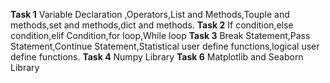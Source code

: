 **Task 1**
Variable Declaration ,Operators,List and Methods,Touple and methods,set and methods,dict and methods.
**Task 2**
If condition,else condition,elif Condition,for loop,While loop
**Task 3**
Break Statement,Pass Statement,Continue Statement,Statistical user define functions,logical user define functions.
**Task 4**
Numpy Library
**Task 6**
Matplotlib and Seaborn Library
